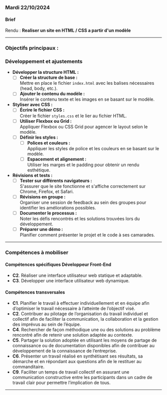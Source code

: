 ### Mardi 22/10/2024

#### Brief

Rendu : **Realiser un site en HTML / CSS a partir d'un modèle**

---

### Objectifs principaux :

### Développement et ajustements
- **Développer la structure HTML :**  
  - [ ] **Créer la structure de base :**  
    Mettre en place le fichier `index.html` avec les balises nécessaires (head, body, etc.).
  - [ ] **Ajouter le contenu du modèle :**  
    Insérer le contenu texte et les images en se basant sur le modèle.

- **Styliser avec CSS :**  
  - [ ] **Écrire le fichier CSS :**  
    Créer le fichier `styles.css` et le lier au fichier HTML.
  - [ ] **Utiliser Flexbox ou Grid :**  
    Appliquer Flexbox ou CSS Grid pour agencer le layout selon le modèle.
  - [ ] **Définir les styles :**  
    - [ ] **Polices et couleurs :**  
      Appliquer les styles de police et les couleurs en se basant sur le modèle.
    - [ ] **Espacement et alignement :**  
      Utiliser les marges et le padding pour obtenir un rendu esthétique.

- **Révisions et tests :**  
  - [ ] **Tester sur différents navigateurs :**  
    S'assurer que le site fonctionne et s'affiche correctement sur Chrome, Firefox, et Safari.
  - [ ] **Révisions en groupe :**  
    Organiser une session de feedback au sein des groupes pour identifier les améliorations possibles. 
  - [ ] **Documenter le processus :**  
    Noter les défis rencontrés et les solutions trouvées lors du développement.
  - [ ] **Préparer une démo :**  
    Planifier comment présenter le projet et le code à ses camarades.

---

### Compétences à mobiliser

#### Compétences spécifiques Développeur Front-End
- **C2**. Réaliser une interface utilisateur web statique et adaptable.
- **C3**. Développer une interface utilisateur web dynamique.

#### Compétences transversales
- **C1**. Planifier le travail à effectuer individuellement et en équipe afin d’optimiser le travail nécessaire à l’atteinte de l’objectif visé.
- **C2**. Contribuer au pilotage de l’organisation du travail individuel et collectif afin de faciliter la communication, la collaboration et la gestion des imprévus au sein de l’équipe.
- **C4**. Rechercher de façon méthodique une ou des solutions au problème rencontré afin de retenir une solution adaptée au contexte.
- **C5**. Partager la solution adoptée en utilisant les moyens de partage de connaissance ou de documentation disponibles afin de contribuer au développement de la connaissance de l’entreprise.
- **C6**. Présenter un travail réalisé en synthétisant ses résultats, sa démarche et en répondant aux questions afin de le restituer au commanditaire.
- **C9**. Faciliter un temps de travail collectif en assurant une communication constructive entre les participants dans un cadre de travail clair pour permettre l’implication de tous.

---
